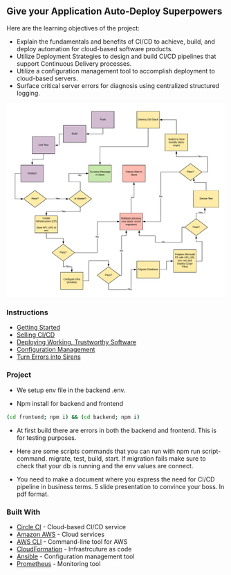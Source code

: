 ## Give your Application Auto-Deploy Superpowers

Here are the learning objectives of the project:

- Explain the fundamentals and benefits of CI/CD to achieve, build, and deploy automation for cloud-based software products.
- Utilize Deployment Strategies to design and build CI/CD pipelines that support Continuous Delivery processes.
- Utilize a configuration management tool to accomplish deployment to cloud-based servers.
- Surface critical server errors for diagnosis using centralized structured logging.

![Diagram of CI/CD Pipeline we will be building.](udapeople-pipeline.png)

### Instructions

* [Getting Started](instructions/0-getting-started.md)
* [Selling CI/CD](instructions/1-selling-cicd.md)
* [Deploying Working, Trustworthy Software](instructions/2-deploying-trustworthy-code.md)
* [Configuration Management](instructions/3-configuration-management.md)
* [Turn Errors into Sirens](instructions/4-turn-errors-into-sirens.md)

### Project

- We setup env file in the backend .env. 

- Npm install for backend and frontend
```bash
(cd frontend; npm i) && (cd backend; npm i)
```

- At first build there are errors in both the backend and frontend. This is for testing purposes.

- Here are some scripts commands that you can run with npm run script-command. migrate, test, build, start. If migration fails make sure to check that your db is running and the env values are connect. 

- You need to make a document where you express the need for CI/CD pipeline in business terms. 5 slide presentation to convince your boss. In pdf format.

### Built With

- [Circle CI](www.circleci.com) - Cloud-based CI/CD service
- [Amazon AWS](https://aws.amazon.com/) - Cloud services
- [AWS CLI](https://aws.amazon.com/cli/) - Command-line tool for AWS
- [CloudFormation](https://aws.amazon.com/cloudformation/) - Infrastrcuture as code
- [Ansible](https://www.ansible.com/) - Configuration management tool
- [Prometheus](https://prometheus.io/) - Monitoring tool

